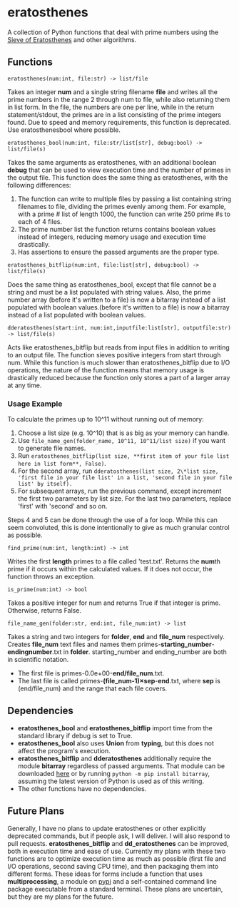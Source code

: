 # eratosthenes
A collection of Python functions that deal with prime numbers using the [Sieve of Eratosthenes](https://en.wikipedia.org/wiki/Sieve_of_Eratosthenes) and other algorithms.
## Functions
```
eratosthenes(num:int, file:str) -> list/file
```
Takes an integer **num** and a single string filename **file** and writes all the prime numbers in the range 2 through num to file, while also returning them in list form.
In the file, the numbers are one per line, while in the return statement/stdout, the primes are in a list consisting of the prime integers found.
Due to speed and memory requirements, this function is deprecated. Use eratosthenesbool where possible.

```
eratosthenes_bool(num:int, file:str/list[str], debug:bool) -> list/file(s)
```
Takes the same arguments as eratosthenes, with an additional boolean **debug** that can be used to view execution time and the number of primes in the output file.
This function does the same thing as eratosthenes, with the following differences:
1. The function can write to multiple files by passing a list containing string filenames to file, dividing the primes evenly among them. For example, with a prime # list of length 1000, the function can write 250 prime #s to each of 4 files.
2. The prime number list the function returns contains boolean values instead of integers, reducing memory usage and execution time drastically.
3. Has assertions to ensure the passed arguments are the proper type.

```
eratosthenes_bitflip(num:int, file:list[str], debug:bool) -> list/file(s)
```
Does the same thing as eratosthenes_bool, except that file cannot be a string and must be a list populated with string values. Also, the prime number array (before it's written to a file) is now a bitarray instead of a list populated with boolean values.(before it's written to a file) is now a bitarray instead of a list populated with boolean values.

```
dderatosthenes(start:int, num:int,inputfile:list[str], outputfile:str) -> list/file(s)
```
Acts like eratosthenes_bitflip but reads from input files in addition to writing to an output file. The function sieves positive integers from start through num.
While this function is much slower than eratosthenes_bitflip due to I/O operations, the nature of the function means that memory usage is drastically reduced because the function only stores a part of a larger array at any time.

### Usage Example 
To calculate the primes up to 10^11 without running out of memory:
1. Choose a list size (e.g. 10^10) that is as big as your memory can handle.
2. Use `file_name_gen(folder_name, 10^11, 10^11/list size)` if you want to generate file names.
3. Run `eratosthenes_bitflip(list size, **first item of your file list here in list form**, False)`.
4. For the second array, run `dderatosthenes(list size, 2\*list size, 'first file in your file list' in a list, 'second file in your file list' by itself).`
5. For subsequent arrays, run the previous command, except increment the first two parameters by list size. For the last two parameters, replace 'first' with 'second' and so on.

Steps 4 and 5 can be done through the use of a for loop.
While this can seem convoluted, this is done intentionally to give as much granular control as possible.
```
find_prime(num:int, length:int) -> int
```
Writes the first **length** primes to a file called 'test.txt'. Returns the **num**th prime if it occurs within the calculated values. If it does not occur, the function throws an exception.

```
is_prime(num:int) -> bool
```
Takes a positive integer for num and returns True if that integer is prime. Otherwise, returns False.

```
file_name_gen(folder:str, end:int, file_num:int) -> list
```
Takes a string and two integers for **folder**, **end** and **file_num** respectively. 
Creates **file_num** text files and names them primes-**starting_number**-**endingnumber**.txt in **folder**. 
starting_number and ending_number are both in scientific notation.
- The first file is primes-0.0e+00-**end/file_num**.txt. 
- The last file is called primes-**(file_num-1)×sep**-**end**.txt, where **sep** is (end/file_num) and the range that each file covers.

## Dependencies
- **eratosthenes_bool** and **eratosthenes_bitflip** import time from the standard library if debug is set to True.
- **eratosthenes_bool** also uses **Union** from **typing**, but this does not affect the program's execution.
- **eratosthenes_bitflip** and **dderatosthenes** additionally require the module **bitarray** regardless of passed arguments. That module can be downloaded [here](https://pypi.org/project/bitarray/) or by running `python -m pip install bitarray`, assuming the latest version of Python is used as of this writing.
- The other functions have no dependencies.

## Future Plans
Generally, I have no plans to update eratosthenes or other explicitly deprecated commands, but if people ask, I will deliver. I will also respond to pull requests.
**eratosthenes_bitflip** and **dd_eratosthenes** can be improved, both in execution time and ease of use. 
Currently my plans with these two functions are to optimize execution time as much as possible (first file and I/O operations, second saving CPU time), and then packaging them into different forms. 
These ideas for forms include a function that uses **multiprocessing**, a module on [pypi](https://pypi.org/) and a self-contained command line package executable from a standard terminal.
These plans are uncertain, but they are my plans for the future.
